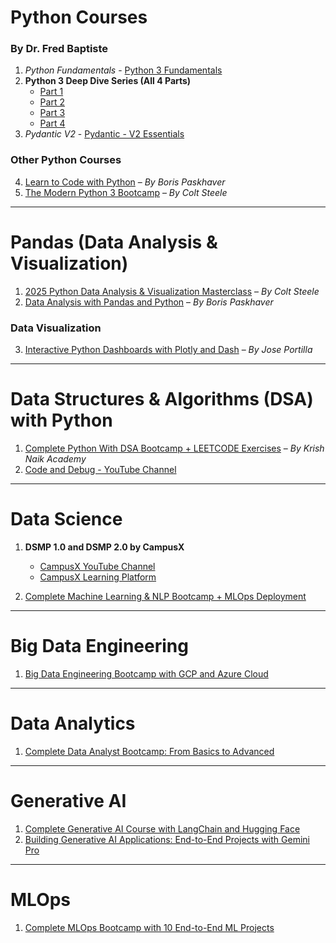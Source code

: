 # Python Courses  
### By Dr. Fred Baptiste  
1. *Python Fundamentals* - [Python 3 Fundamentals](https://www.udemy.com/course/python3-fundamentals)  
2. **Python 3 Deep Dive Series (All 4 Parts)**  
   - [Part 1](https://www.udemy.com/course/python-3-deep-dive-part-1)  
   - [Part 2](https://www.udemy.com/course/python-3-deep-dive-part-2)  
   - [Part 3](https://www.udemy.com/course/python-3-deep-dive-part-3)  
   - [Part 4](https://www.udemy.com/course/python-3-deep-dive-part-4)  
3. *Pydantic V2* - [Pydantic - V2 Essentials](https://www.udemy.com/course/pydantic/)  

### Other Python Courses  
4. [Learn to Code with Python](https://www.udemy.com/course/learn-to-code-with-python) – *By Boris Paskhaver*  
5. [The Modern Python 3 Bootcamp](https://www.udemy.com/course/the-modern-python3-bootcamp/) – *By Colt Steele*  

---

# Pandas (Data Analysis & Visualization)  
1. [2025 Python Data Analysis & Visualization Masterclass](https://www.udemy.com/course/python-data-analysis-visualization) – *By Colt Steele*  
2. [Data Analysis with Pandas and Python](https://www.udemy.com/course/data-analysis-with-pandas) – *By Boris Paskhaver*  

### Data Visualization  
3. [Interactive Python Dashboards with Plotly and Dash](https://www.udemy.com/course/interactive-python-dashboards-with-plotly-and-dash/) – *By Jose Portilla*  

---

# Data Structures & Algorithms (DSA) with Python  
1. [Complete Python With DSA Bootcamp + LEETCODE Exercises](https://www.udemy.com/course/complete-python-dsa-bootcamp/) – *By Krish Naik Academy*  
2. [Code and Debug - YouTube Channel](https://www.youtube.com/@codeanddebug)  

---

# Data Science  
1. **DSMP 1.0 and DSMP 2.0 by CampusX**  
   - [CampusX YouTube Channel](https://www.youtube.com/@campusx-official)  
   - [CampusX Learning Platform](https://learnwith.campusx.in/)  

2. [Complete Machine Learning & NLP Bootcamp + MLOps Deployment](https://www.udemy.com/course/complete-machine-learning-nlp-bootcamp-mlops-deployment/)  

---

# Big Data Engineering  
1. [Big Data Engineering Bootcamp with GCP and Azure Cloud](https://www.udemy.com/course/big-data-engineering-bootcamp-with-gcp-and-azure-cloud/)  

---

# Data Analytics  
1. [Complete Data Analyst Bootcamp: From Basics to Advanced](https://www.udemy.com/course/complete-data-analyst-bootcamp-from-basics-to-advanced/)  

---

# Generative AI  
1. [Complete Generative AI Course with LangChain and Hugging Face](https://www.udemy.com/course/complete-generative-ai-course-with-langchain-and-huggingface/)  
2. [Building Generative AI Applications: End-to-End Projects with Gemini Pro](https://www.udemy.com/course/building-gen-ai-app-end-to-end-projects-with-gemini-pro/)  

---

# MLOps  
1. [Complete MLOps Bootcamp with 10 End-to-End ML Projects](https://www.udemy.com/course/complete-mlops-bootcamp-with-10-end-to-end-ml-projects/)  
